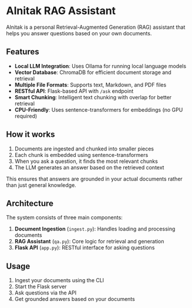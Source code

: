 # Alnitak RAG Assistant

Alnitak is a personal Retrieval-Augmented Generation (RAG) assistant that helps you answer questions based on your own documents.

## Features

- **Local LLM Integration**: Uses Ollama for running local language models
- **Vector Database**: ChromaDB for efficient document storage and retrieval
- **Multiple File Formats**: Supports text, Markdown, and PDF files
- **RESTful API**: Flask-based API with `/ask` endpoint
- **Smart Chunking**: Intelligent text chunking with overlap for better retrieval
- **CPU-Friendly**: Uses sentence-transformers for embeddings (no GPU required)

## How it works

1. Documents are ingested and chunked into smaller pieces
2. Each chunk is embedded using sentence-transformers
3. When you ask a question, it finds the most relevant chunks
4. The LLM generates an answer based on the retrieved context

This ensures that answers are grounded in your actual documents rather than just general knowledge.

## Architecture

The system consists of three main components:

1. **Document Ingestion** (`ingest.py`): Handles loading and processing documents
2. **RAG Assistant** (`qa.py`): Core logic for retrieval and generation
3. **Flask API** (`app.py`): RESTful interface for asking questions

## Usage

1. Ingest your documents using the CLI
2. Start the Flask server
3. Ask questions via the API
4. Get grounded answers based on your documents
